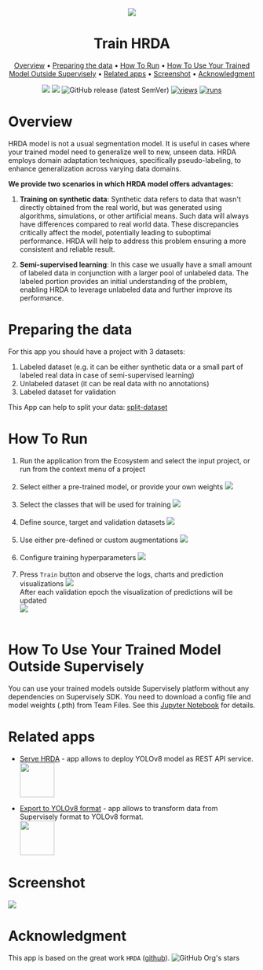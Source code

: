 <div align="center" markdown>
<img src="https://github.com/supervisely-ecosystem/hrda/assets/115161827/9b0c3482-a55c-440e-afea-ff1a935836c2"/>  

# Train HRDA

<p align="center">
  <a href="#Overview">Overview</a> •
  <a href="#Preparing-the-data">Preparing the data</a> •
  <a href="#How-To-Run">How To Run</a> •
  <a href="#How-To-Use-Your-Trained-Model-Outside-Supervisely">How To Use Your Trained Model Outside Supervisely</a> •
  <a href="#Related-apps">Related apps</a> •
  <a href="#Screenshot">Screenshot</a> •
  <a href="#Acknowledgment">Acknowledgment</a>
</p>

[![](https://img.shields.io/badge/supervisely-ecosystem-brightgreen)](https://ecosystem.supervise.ly/apps/supervisely-ecosystem/hrda/sly_app_train)
[![](https://img.shields.io/badge/slack-chat-green.svg?logo=slack)](https://supervise.ly/slack)
![GitHub release (latest SemVer)](https://img.shields.io/github/v/release/supervisely-ecosystem/hrda)
[![views](https://app.supervise.ly/img/badges/views/supervisely-ecosystem/hrda/sly_app_train.png)](https://supervise.ly)
[![runs](https://app.supervise.ly/img/badges/runs/supervisely-ecosystem/hrda/sly_app_train.png)](https://supervise.ly)

</div>

# Overview

HRDA model is not a usual segmentation model. It is useful in cases where your trained model need to generalize well to new, unseen data. HRDA employs domain adaptation techniques, specifically pseudo-labeling, to enhance generalization across varying data domains.

**We provide two scenarios in which HRDA model offers advantages:**
1. **Training on synthetic data**: Synthetic data refers to data that wasn't directly obtained from the real world, but was generated using algorithms, simulations, or other artificial means. Such data will always have differences compared to real world data. These discrepancies critically affect the model, potentially leading to suboptimal performance. HRDA will help to address this problem ensuring a more consistent and reliable result.

2. **Semi-supervised learning**: In this case we usually have a small amount of labeled data in conjunction with a larger pool of unlabeled data. The labeled portion provides an initial understanding of the problem, enabling HRDA to leverage unlabeled data and further improve its performance.

# Preparing the data
For this app you should have a project with 3 datasets:
1. Labeled dataset (e.g. it can be either synthetic data or a small part of labeled real data in case of semi-supervised learning)
2. Unlabeled dataset (it can be real data with no annotations)
3. Labeled dataset for validation

This App can help to split your data: [split-dataset](https://ecosystem.supervisely.com/apps/split-dataset)


# How To Run

1. Run the application from the Ecosystem and select the input project, or run from the context menu of a project <br> </br>
2. Select either a pre-trained model, or provide your own weights
   <img src="https://github.com/supervisely-ecosystem/hrda/assets/115161827/98a331d6-7692-4c05-af92-25412029b035" /> <br> </br>
3. Select the classes that will be used for training
   <img src="https://github.com/supervisely-ecosystem/hrda/assets/115161827/a8a26831-db7f-4775-947a-779543416f51" /> <br> </br>
4. Define source, target and validation datasets
   <img src="https://github.com/supervisely-ecosystem/hrda/assets/115161827/b3c58004-4746-4482-8f8b-a5b0374dd38c" /> <br> </br>
5. Use either pre-defined or custom augmentations
   <img src="https://github.com/supervisely-ecosystem/hrda/assets/115161827/8f23509b-642a-4875-bc43-bd97688352ee" /> <br> </br>
6. Configure training hyperparameters
   <img src="https://github.com/supervisely-ecosystem/hrda/assets/115161827/f04cfcdc-fb9c-4bba-8fbd-21289487d730" /> <br> </br>
7. Press `Train` button and observe the logs, charts and prediction visualizations
   <img src="https://github.com/supervisely-ecosystem/hrda/assets/115161827/924fa93e-ef42-4daa-987e-5629da1c1530" /> <br> After each validation epoch the visualization of predictions will be updated <br>
   <img src="https://github.com/supervisely-ecosystem/hrda/assets/31512713/a0049731-7a26-467f-950a-5b83602fbc6c" /> <br> </br>


# How To Use Your Trained Model Outside Supervisely

You can use your trained models outside Supervisely platform without any dependencies on Supervisely SDK. You need to download a config file and model weights (.pth) from Team Files. See this [Jupyter Notebook](https://github.com/supervisely-ecosystem/hrda/blob/master/inference_outside_supervisely.ipynb) for details.


# Related apps

- [Serve HRDA](https://ecosystem.supervise.ly/apps/hrda/sly_app_serve) - app allows to deploy YOLOv8 model as REST API service.   
    <img data-key="sly-module-link" data-module-slug="supervisely-ecosystem/hrda/sly_app_serve" src="https://github.com/supervisely-ecosystem/hrda/assets/119248312/330f13e9-bc84-45ce-a9a3-d56fafec9c97" height="70px" margin-bottom="20px"/>
  
- [Export to YOLOv8 format](https://ecosystem.supervise.ly/apps/export-to-yolov8) - app allows to transform data from Supervisely format to YOLOv8 format.   
    <img data-key="sly-module-link" data-module-slug="supervisely-ecosystem/export-to-yolov8" src="https://github.com/supervisely-ecosystem/yolov8/assets/115161827/01d6658f-11c3-40a3-8ff5-100a27fa1480" height="70px" margin-bottom="20px"/>  

# Screenshot

<img src="https://github.com/supervisely-ecosystem/hrda/assets/115161827/c3e4bae6-02b9-4d2e-8f59-ac65996505e7"/>


# Acknowledgment

This app is based on the great work `HRDA` ([github](https://github.com/lhoyer/HRDA)). ![GitHub Org's stars](https://img.shields.io/github/stars/lhoyer/HRDA?style=social)
